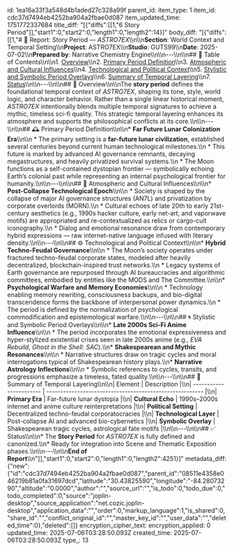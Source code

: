 id: 1ea16a33f3a548d4b1aded27c328a99f
parent_id: 
item_type: 1
item_id: cdc37d7494eb4252ba904a2fbae0d087
item_updated_time: 1751772337684
title_diff: "[{\"diffs\":[[1,\"6 Story Period\"]],\"start1\":0,\"start2\":0,\"length1\":0,\"length2\":14}]"
body_diff: "[{\"diffs\":[[1,\"# 📘 Report: Story Period — *ASTRO7EX*\\\n\\\n**Section**: World Context and Temporal Setting\\\n**Project**: ASTRO7EX\\\n**Studio**: GUTS99\\\n**Date**: 2025-07-02\\\n**Prepared by**: Narrative Chemistry Engine\\\n\\\n---\\\n\\\n## 📓 Table of Contents\\\n\\\n1. [Overview](#overview)\\\n2. [Primary Period Definition](#primary-period-definition)\\\n3. [Atmospheric and Cultural Influences](#atmospheric-and-cultural-influences)\\\n4. [Technological and Political Context](#technological-and-political-context)\\\n5. [Stylistic and Symbolic Period Overlays](#stylistic-and-symbolic-period-overlays)\\\n6. [Summary of Temporal Layering](#summary-of-temporal-layering)\\\n7. [Status](#status)\\\n\\\n---\\\n\\\n## 🧭 Overview\\\n\\\nThe **story period** defines the foundational temporal context of *ASTRO7EX*, shaping its tone, style, world logic, and character behavior. Rather than a single linear historical moment, *ASTRO7EX* intentionally blends multiple temporal signatures to achieve a mythic, timeless sci-fi quality. This strategic temporal layering enhances its atmosphere and supports the philosophical conflicts at its core.\\\n\\\n---\\\n\\\n## 🕰️ Primary Period Definition\\\n\\\n* **Far Future Lunar Colonization Era**\\\n\\\n  * The primary setting is a **far-future lunar civilization**, established several centuries beyond current human technological milestones.\\\n  * This future is marked by advanced AI governance remnants, decaying megastructures, and heavily privatized survival systems.\\\n  * The Moon functions as a self-contained dystopian frontier — symbolically echoing Earth’s colonial past while representing an internal psychological frontier for humanity.\\\n\\\n---\\\n\\\n## 🌌 Atmospheric and Cultural Influences\\\n\\\n* **Post-Collapse Technological Epoch**\\\n\\\n  * Society is shaped by the collapse of major AI governance structures (AN7L) and privatization by corporate overlords (MORN).\\\n  * Cultural echoes of late 20th to early 21st-century aesthetics (e.g., 1990s hacker culture, early net-art, and vaporwave motifs) are appropriated and re-contextualized as relics or cargo-cult iconography.\\\n  * Dialog and emotional resonance draw from contemporary hybrid expressions — raw internet-native language infused with literary density.\\\n\\\n---\\\n\\\n## ⚙️ Technological and Political Context\\\n\\\n* **Hybrid Techno-Feudal Governance**\\\n\\\n  * The Moon’s society operates under fractured techno-feudal corporate states, modeled after heavily decentralized, blockchain-inspired trust networks.\\\n  * Legacy systems of Earth governance are repurposed through AI bureaucracies and algorithmic committees, embodied by entities like the MODS and The Committee.\\\n\\\n* **Psychological Warfare and Memory Economies**\\\n\\\n  * Technology enabling memory rewriting, consciousness backups, and bio-digital transcendence forms the backbone of interpersonal power dynamics.\\\n  * The period is defined by the normalization of psychological commodification and epistemological warfare.\\\n\\\n---\\\n\\\n## 🌀 Stylistic and Symbolic Period Overlays\\\n\\\n* **Late 2000s Sci-Fi Anime Influence**\\\n\\\n  * The period incorporates the emotional expressiveness and hyper-stylized existential crises seen in late 2000s anime (e.g., *EVA Rebuild*, *Ghost in the Shell: SAC*).\\\n* **Shakespearean and Mythic Resonances**\\\n\\\n  * Narrative structures draw on tragic cycles and moral interrogations typical of Shakespearean history plays.\\\n* **Narrative Astrology Inflections**\\\n\\\n  * Symbolic references to cycles, transits, and progressions emphasize a timeless, fated quality.\\\n\\\n---\\\n\\\n## 🧩 Summary of Temporal Layering\\\n\\\n| Element                 | Description                                              |\\\n| ----------------------- | -------------------------------------------------------- |\\\n| **Primary Era**         | Far-future lunar dystopia                                |\\\n| **Cultural Echo**       | 1990s–2000s internet and anime culture reinterpretations |\\\n| **Political Setting**   | Decentralized techno-feudal corporatocracies             |\\\n| **Technological Layer** | Post-collapse AI and advanced bio-cybernetics            |\\\n| **Symbolic Overlay**    | Shakespearean tragic cycles, astrological fate motifs    |\\\n\\\n---\\\n\\\n## ✅ Status\\\n\\\n* The **Story Period** for *ASTRO7EX* is fully defined and canonized.\\\n* Ready for integration into Scene and Thematic Exposition phases.\\\n\\\n---\\\n\\\n**End of Report**\\\n\"]],\"start1\":0,\"start2\":0,\"length1\":0,\"length2\":4251}]"
metadata_diff: {"new":{"id":"cdc37d7494eb4252ba904a2fbae0d087","parent_id":"08511e4358e046219b81a0fa31697dcd","latitude":"30.43825590","longitude":"-84.28073290","altitude":"0.0000","author":"","source_url":"","is_todo":0,"todo_due":0,"todo_completed":0,"source":"joplin-desktop","source_application":"net.cozic.joplin-desktop","application_data":"","order":0,"markup_language":1,"is_shared":0,"share_id":"","conflict_original_id":"","master_key_id":"","user_data":"","deleted_time":0},"deleted":[]}
encryption_cipher_text: 
encryption_applied: 0
updated_time: 2025-07-06T03:28:50.093Z
created_time: 2025-07-06T03:28:50.093Z
type_: 13